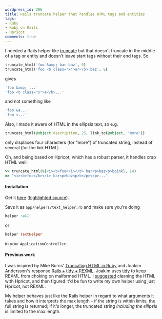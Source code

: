 ```yaml
---
wordpress_id: 206
title: Rails truncate helper that handles HTML tags and entities
tags:
- Ruby
- Ruby on Rails
- Hpricot
comments: true
---
```

I needed a Rails helper like <a href="http://api.rubyonrails.com/classes/ActionView/Helpers/TextHelper.html#M001049">truncate</a> but that doesn't truncate in the middle of a tag or entity and doesn't leave start tags without their end tags. So

``` ruby
truncate_html('foo &amp; bar baz', 9)
truncate_html('foo <b class="x">ar</b> baz', 8)
```
gives

``` ruby
'foo &amp; ...'
'foo <b class="x">a</b>...'
```
and not something like

``` ruby
'foo &a...'
'foo <...'
```

Also, I made it aware of HTML in the ellipsis text, so e.g.

``` ruby
truncate_html(@object.description, 25, link_to(@object, "more"))
```
only displaces four characters (for "more") of truncated string, instead of several (for the link HTML).

Oh, and being based on Hpricot, which has a robust parser, it handles crap HTML well:

``` ruby
>> truncate_html(%{<i><b>foo</i></b> bar<p>baz<p>boink}, 14)
=> "<i><b>foo</b></i> bar<p>baz<p>b</p></p>..."
```


<!--more-->

<h4>Installation</h4>

Get it <a href="http://pastie.textmate.org/pastes/145402/download">here</a> (<a href="http://pastie.textmate.org/145402">highlighted source</a>).

Save it as <code>app/helpers/text_helper.rb</code> and make sure you're doing

``` ruby
helper :all
```
or

``` ruby
helper TextHelper
```
in your <code>ApplicationController</code>.

<h4>Previous work</h4>

I was inspired by Mike Burns' <a href="http://mikeburnscoder.wordpress.com/2006/11/11/truncating-html-in-ruby/">Truncating HTML in Ruby</a> and Joakim Andersson's response <a href="http://joakimandersson.se/archives/2007/03/01/rails-tidy-rexml/">Rails + tidy + REXML</a>. Joakim uses <a href="http://tidy.sourceforge.net/">tidy</a> to keep REXML from choking on malformed HTML. I <a href="http://joakimandersson.se/archives/2007/03/01/rails-tidy-rexml/#comment-29821">suggested</a> cleaning the HTML with Hpricot, and then figured it'd be fun to write my own helper using just Hpricot, not REXML.

My helper behaves just like the Rails helper in regard to what arguments it takes and how it interprets the max length – if the string is within limits, the full string is returned; if it's longer, the truncated string <em>including the ellipsis</em> is limited to the max length.
